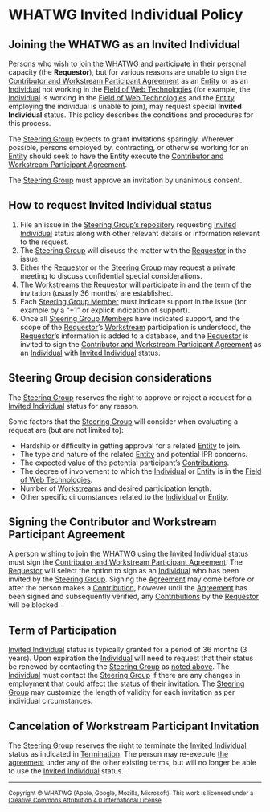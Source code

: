 # WHATWG Invited Individual Policy

## Joining the WHATWG as an Invited Individual

Persons who wish to join the WHATWG and participate in their personal capacity
(the <a id="requestor">**Requestor**</a>), but for various reasons are unable to sign the
[Contributor and Workstream Participant Agreement] as an [Entity] or as an [Individual] not
working in the [Field of Web Technologies] (for example, the [Individual] is working in the
[Field of Web Technologies] and the [Entity] employing the individual is unable to join),
may request special <a id="invited-individual">**Invited Individual**</a> status.
This policy describes the conditions and procedures for this process.

The [Steering Group] expects to grant invitations sparingly.
Wherever possible, persons employed by, contracting, or otherwise working for an
[Entity] should seek to have the Entity execute the
[Contributor and Workstream Participant Agreement].

The [Steering Group] must approve an invitation by unanimous consent.

## How to request Invited Individual status

1. File an issue in the [Steering Group’s repository](https://github.com/whatwg/sg/issues) requesting
   [Invited Individual] status along with other relevant details or information
   relevant to the request.
2. The [Steering Group] will discuss the matter with the [Requestor] in the issue.
3. Either the [Requestor] or the [Steering Group] may request a private meeting to discuss
   confidential special considerations.
4. The [Workstreams][Workstream] the [Requestor] will participate in and the term of the
   invitation (usually 36 months) are established.
5. Each [Steering Group Member] must indicate support in the issue (for example by a “+1”
   or explicit indication of support).
6. Once all [Steering Group Member]s have indicated support, and the scope of the [Requestor]’s
   [Workstream] participation is understood, the [Requestor]’s information
   is added to a database, and the [Requestor] is invited to sign the
   [Contributor and Workstream Participant Agreement] as an [Individual] with
   [Invited Individual] status.

## Steering Group decision considerations

The [Steering Group] reserves the right to approve or reject a request for a
[Invited Individual] status for any reason.

Some factors that the [Steering Group] will consider when evaluating a request
are (but are not limited to):

* Hardship or difficulty in getting approval for a related [Entity] to join.
* The type and nature of the related [Entity] and potential IPR concerns.
* The expected value of the potential participant’s [Contributions].
* The degree of involvement to which the [Individual] or [Entity] is in the
  [Field of Web Technologies].
* Number of [Workstreams][Workstream] and desired participation length.
* Other specific circumstances related to the [Individual] or [Entity].

## Signing the Contributor and Workstream Participant Agreement

A person wishing to join the WHATWG using the [Invited Individual] status
must sign the [Contributor and Workstream Participant Agreement]. The [Requestor] will
select the option to sign as an [Individual] who has been invited by the [Steering Group].
Signing the [Agreement][Contributor and Workstream Participant Agreement] may come before
or after the person makes a [Contribution][Contributions], however until the
[Agreement][Contributor and Workstream Participant Agreement] has been signed
and subsequently verified, any [Contributions] by the [Requestor] will be blocked.

## Term of Participation

[Invited Individual] status is typically granted
for a period of 36 months (3 years). Upon expiration the [Individual] will need to request that
their status be renewed by contacting the [Steering Group] as
[noted above](#how-to-request-workstream-participant-invitation-status). The [Individual] must
contact the [Steering Group] if there are any changes in employment that could affect the status
of their invitation. The [Steering Group] may
customize the length of validity for each invitation as
per individual circumstances.

## Cancelation of Workstream Participant Invitation

The [Steering Group] reserves the right to terminate the [Invited Individual]
status as indicated in [Termination]. The person may re-execute
[the agreement][Contributor and Workstream Participant Agreement] under any of the
other existing terms, but will no longer be able to use the
[Invited Individual] status.

[Contributions]: ./IPR%20Policy.md#21-contribution
[Contributor and Workstream Participant Agreement]: https://participate.whatwg.org/agreement
[Entity]: https://participate.whatwg.org/agreement#entity
[Field of Web Technologies]: ./IPR%20Policy.md#210-field-of-web-technologies
[Individual]: https://participate.whatwg.org/agreement#individual
[Invited Individual]: ./Invited%20Individual%20Policy.md#invited-individual
[Requestor]: ./Workstream%20Participant%20Invitation%20Policy.md#requestor
[Steering Group]: ./SG%20Agreement.md#steering-group
[Steering Group Member]: ./SG%20Agreement.md#steering-group-member
[Termination]: https://participate.whatwg.org/agreement#termination
[Workstream]: ./Workstream%20Policy.md#workstream

<hr>

<footer>

<small>Copyright © WHATWG (Apple, Google, Mozilla, Microsoft). This work is licensed under a [Creative Commons Attribution 4.0 International License](https://creativecommons.org/licenses/by/4.0/).</small>

</footer>
